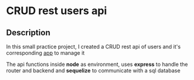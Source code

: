 # CRUD rest users api

## Description

In this small practice project, I created a CRUD rest api of users and it's corresponding [app](https://github.com/guidocq/users-app-consume-api) to manage it

The api functions inside **node** as environment, uses **express** to handle the router and backend and **sequelize** to communicate with a sql database
